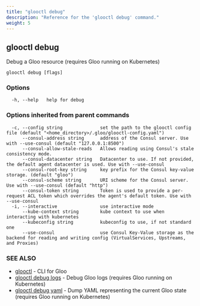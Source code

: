 ```yaml
---
title: "glooctl debug"
description: "Reference for the 'glooctl debug' command."
weight: 5
---
```

## glooctl debug

Debug a Gloo resource (requires Gloo running on Kubernetes)

```
glooctl debug [flags]
```

### Options

```
  -h, --help   help for debug
```

### Options inherited from parent commands

```
  -c, --config string              set the path to the glooctl config file (default "<home_directory>/.gloo/glooctl-config.yaml")
      --consul-address string      address of the Consul server. Use with --use-consul (default "127.0.0.1:8500")
      --consul-allow-stale-reads   Allows reading using Consul's stale consistency mode.
      --consul-datacenter string   Datacenter to use. If not provided, the default agent datacenter is used. Use with --use-consul
      --consul-root-key string     key prefix for the Consul key-value storage. (default "gloo")
      --consul-scheme string       URI scheme for the Consul server. Use with --use-consul (default "http")
      --consul-token string        Token is used to provide a per-request ACL token which overrides the agent's default token. Use with --use-consul
  -i, --interactive                use interactive mode
      --kube-context string        kube context to use when interacting with kubernetes
      --kubeconfig string          kubeconfig to use, if not standard one
      --use-consul                 use Consul Key-Value storage as the backend for reading and writing config (VirtualServices, Upstreams, and Proxies)
```

### SEE ALSO

* [glooctl](../glooctl)	 - CLI for Gloo
* [glooctl debug logs](../glooctl_debug_logs)	 - Debug Gloo logs (requires Gloo running on Kubernetes)
* [glooctl debug yaml](../glooctl_debug_yaml)	 - Dump YAML representing the current Gloo state (requires Gloo running on Kubernetes)

